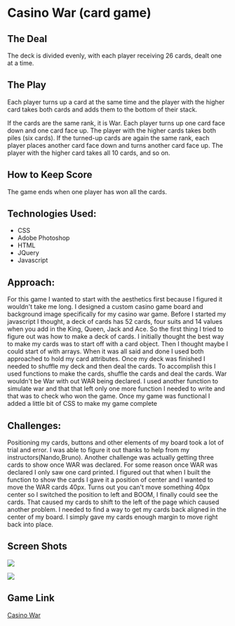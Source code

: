 # Casino War (card game)

## The Deal
The deck is divided evenly, with each player receiving 26 cards, dealt one at a time. 

## The Play
Each player turns up a card at the same time and the player with the higher card takes both cards and adds them to the bottom of their stack.

If the cards are the same rank, it is War. Each player turns up one card face down and one card face up. The player with the higher cards takes both piles (six cards). If the turned-up cards are again the same rank, each player places another card face down and turns another card face up. The player with the higher card takes all 10 cards, and so on.

## How to Keep Score
The game ends when one player has won all the cards.

## Technologies Used:

- CSS
- Adobe Photoshop
- HTML
- JQuery
- Javascript

## Approach:
For this game I wanted to start with the aesthetics first because I figured it wouldn't take me long. I designed a custom casino game board and background image specifically for my casino war game. Before I started my javascript I thought, a deck of cards has 52 cards, four suits and 14 values when you add in the King, Queen, Jack and Ace. So the first thing I tried to figure out was how to make a deck of cards. I initially thought the best way to make my cards was to start off with a card object. Then I thought maybe I could start of with arrays. When it was all said and done I used both approached to hold my card attributes. Once my deck was finished I needed to shuffle my deck and then deal the cards. To accomplish this I used functions to make the cards, shuffle the cards and deal the cards. War wouldn't be War with out WAR being declared. I used another function to simulate war and that that left only one more function I needed to write and that was to check who won the game. Once my game was functional I added a little bit of CSS to make my game complete

## Challenges:
Positioning my cards, buttons and other elements of my board took a lot of trial and error. I was able to figure it out thanks to help from my instructors(Nando,Bruno). Another challenge was actually getting three cards to show once WAR was declared. For some reason once WAR was declared I only saw one card printed. I figured out that when I built the function to show the cards I gave it a position of center and I wanted to move the WAR cards 40px. Turns out you can't move something 40px center so I switched the position to left and BOOM, I finally could see the cards. That caused my cards to shift to the left of the page which caused another problem. I needed to find a way to get my cards back aligned in the center of my board. I simply gave my cards enough margin to move right back into place.

## Screen Shots

![](https://raw.githubusercontent.com/krock07/krock07.github.io/master/Casino_war_project/img/20652-%5BConverted%5D.jpg)

![](https://raw.githubusercontent.com/krock07/krock07.github.io/master/Casino_war_project/img/casino-War.jpg)
## Game Link
[Casino War](krock07.github.io/Casino_war_project/)








